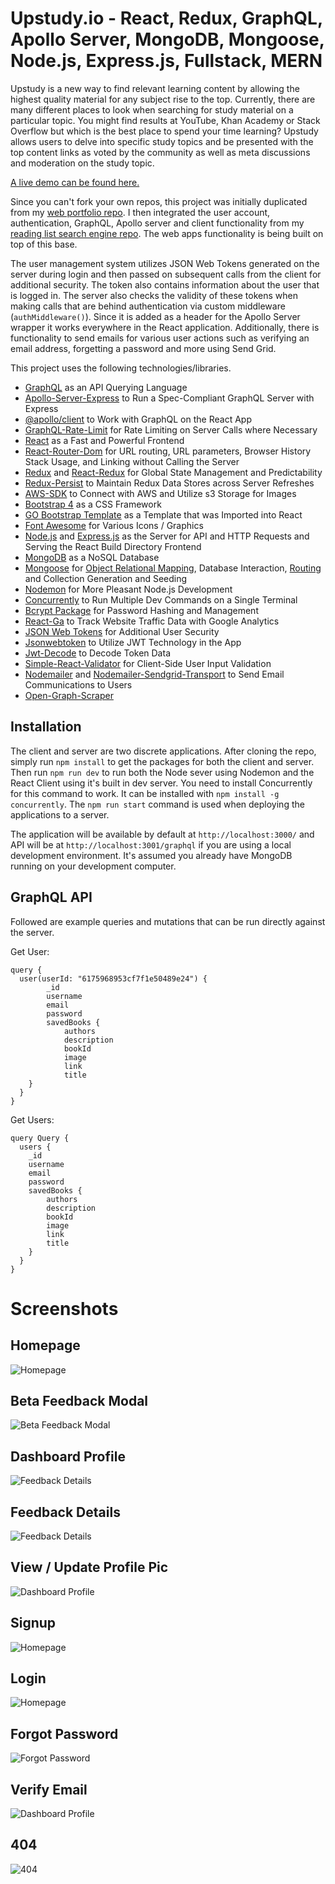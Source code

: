 # Upstudy.io - React, Redux, GraphQL, Apollo Server, MongoDB, Mongoose, Node.js, Express.js, Fullstack, MERN

Upstudy is a new way to find relevant learning content by allowing the highest quality material for any subject rise to the top. Currently, there are many different places to look when searching for study material on a particular topic. You might find results at YouTube, Khan Academy or Stack Overflow but which is the best place to spend your time learning? Upstudy allows users to delve into specific study topics and be presented with the top content links as voted by the community as well as meta discussions and moderation on the study topic.

[A live demo can be found here.](https://upstudy.herokuapp.com/)

Since you can't fork your own repos, this project was initially duplicated from my [web portfolio repo](https://github.com/DavidTunnell/david-tunnell-dot-com-react-mern). I then integrated the user account, authentication, GraphQL, Apollo server and client functionality from my [reading list search engine repo](https://github.com/DavidTunnell/reading-list-search-engine-graphql-apollo-server-react-node-express-mongodb). The web apps functionality is being built on top of this base.

The user management system utilizes JSON Web Tokens generated on the server during login and then passed on subsequent calls from the client for additional security. The token also contains information about the user that is logged in. The server also checks the validity of these tokens when making calls that are behind authentication via custom middleware (`authMiddleware()`). Since it is added as a header for the Apollo Server wrapper it works everywhere in the React application. Additionally, there is functionality to send emails for various user actions such as verifying an email address, forgetting a password and more using Send Grid.

This project uses the following technologies/libraries.

-   [GraphQL](https://graphql.org/) as an API Querying Language
-   [Apollo-Server-Express](https://www.npmjs.com/package/apollo-server-express) to Run a Spec-Compliant GraphQL Server with Express
-   [@apollo/client](https://www.npmjs.com/package/@apollo/client) to Work with GraphQL on the React App
-   [GraphQL-Rate-Limit](https://www.npmjs.com/package/graphql-rate-limit) for Rate Limiting on Server Calls where Necessary
-   [React](https://reactjs.org/) as a Fast and Powerful Frontend
-   [React-Router-Dom](https://www.npmjs.com/package/react-router-dom) for URL routing, URL parameters, Browser History Stack Usage, and Linking without Calling the Server
-   [Redux](https://redux.js.org/) and [React-Redux](https://react-redux.js.org/) for Global State Management and Predictability
-   [Redux-Persist](https://redux.js.org/) to Maintain Redux Data Stores across Server Refreshes
-   [AWS-SDK](https://redux.js.org/) to Connect with AWS and Utilize s3 Storage for Images
-   [Bootstrap 4](https://getbootstrap.com/docs/4.0/getting-started/introduction/) as a CSS Framework
-   [GO Bootstrap Template](https://themes.getbootstrap.com/product/go-multipurpose-landing-page-template/) as a Template that was Imported into React
-   [Font Awesome](https://fontawesome.com/) for Various Icons / Graphics
-   [Node.js](https://nodejs.org/en/) and [Express.js](https://expressjs.com/) as the Server for API and HTTP Requests and Serving the React Build Directory Frontend
-   [MongoDB](https://www.mongodb.com/) as a NoSQL Database
-   [Mongoose](https://mongoosejs.com/) for [Object Relational Mapping](https://en.wikipedia.org/wiki/Object%E2%80%93relational_mapping), Database Interaction, [Routing](https://expressjs.com/en/guide/routing.html) and Collection Generation and Seeding
-   [Nodemon](https://nodemon.io/) for More Pleasant Node.js Development
-   [Concurrently](https://nodemon.io/) to Run Multiple Dev Commands on a Single Terminal
-   [Bcrypt Package](https://www.npmjs.com/package/bcrypt) for Password Hashing and Management
-   [React-Ga](https://www.npmjs.com/package/react-ga) to Track Website Traffic Data with Google Analytics
-   [JSON Web Tokens](https://jwt.io/) for Additional User Security
-   [Jsonwebtoken](https://www.npmjs.com/package/jsonwebtoken) to Utilize JWT Technology in the App
-   [Jwt-Decode](https://www.npmjs.com/package/jwt-decode) to Decode Token Data
-   [Simple-React-Validator](https://www.npmjs.com/package/simple-react-validator) for Client-Side User Input Validation
-   [Nodemailer](https://www.npmjs.com/package/nodemailer) and [Nodemailer-Sendgrid-Transport](https://www.npmjs.com/package/nodemailer-sendgrid-transport) to Send Email Communications to Users
-   [Open-Graph-Scraper](https://github.com/jshemas/openGraphScraper)

## Installation

The client and server are two discrete applications. After cloning the repo, simply run `npm install` to get the packages for both the client and server. Then run `npm run dev` to run both the Node sever using Nodemon and the React Client using it's built in dev server. You need to install Concurrently for this command to work. It can be installed with `npm install -g concurrently`. The `npm run start` command is used when deploying the applications to a server.

The application will be available by default at `http://localhost:3000/` and API will be at `http://localhost:3001/graphql` if you are using a local development environment. It's assumed you already have MongoDB running on your development computer.

## GraphQL API

Followed are example queries and mutations that can be run directly against the server.

Get User:

```
query {
  user(userId: "6175968953cf7f1e50489e24") {
        _id
        username
        email
        password
        savedBooks {
            authors
            description
            bookId
            image
            link
            title
    }
  }
}
```

Get Users:

```
query Query {
  users {
    _id
    username
    email
    password
    savedBooks {
        authors
        description
        bookId
        image
        link
        title
    }
  }
}
```

# Screenshots

## Homepage

![Homepage](./assets/screenshots/homepage.png)

## Beta Feedback Modal

![Beta Feedback Modal](./assets/screenshots/feedback.png)

## Dashboard Profile

![Feedback Details](./assets/screenshots/dashboard-profile.png)

## Feedback Details

![Feedback Details](./assets/screenshots/dashboard-feedback-details.png)

## View / Update Profile Pic

![Dashboard Profile](./assets/screenshots/view-update-profile-pic.png)

## Signup

![Homepage](./assets/screenshots/signup.png)

## Login

![Homepage](./assets/screenshots/login.png)

## Forgot Password

![Forgot Password](./assets/screenshots/forgot-password.png)

## Verify Email

![Dashboard Profile](./assets/screenshots/verify-email.png)

## 404

![404](./assets/screenshots/404.png)
